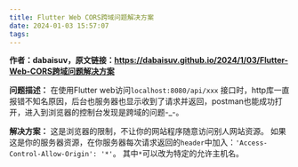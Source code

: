 ```yaml
---
title: Flutter Web CORS跨域问题解决方案
date: 2024-01-03 15:57:07
tags:
---
```

**作者：dabaisuv，原文链接：https://dabaisuv.github.io/2024/1/03/Flutter-Web-CORS跨域问题解决方案**

**问题描述：**
在使用Flutter web访问`localhost:8080/api/xxx` 接口时，http库一直报错不知名原因，后台也服务器也显示收到了请求并返回，postman也能成功打开，进入到浏览器的控制台发现是跨域的问题-_-。

**解决方案：**
这是浏览器的限制，不让你的网站程序随意访问别人网站资源。
如果这是你的服务器资源，在你服务器每次请求返回的`header`中加入：`'Access-Control-Allow-Origin': '*'`。
其中`*`可以改为特定的允许主机名。